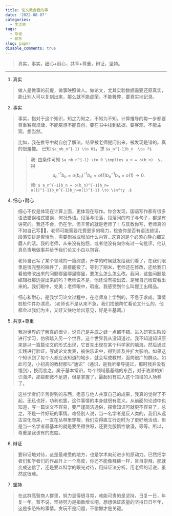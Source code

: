 ```yaml
---
title: 论文教会我的事
date: '2022-08-07'
categories:
  - 生活志
tags:
  - 杂谈
  - 祁东
slug: paper
disable_comments: true
---
```

> 真实，事实，细心+耐心，共享+尊重，辩证，坚持。
---
1. 真实

> 做人是做事的前提，做事映照做人。做论文，尤其实验数据需要还原真实，能让别人可以复刻出来，那么就不能虚荣，不能舞弊，要真实地记录。

2. 事实

> 事实，指对于这个知识，知之为知之，不知为不知。计算推导的每一步都要尊重客观规律，不能臆想不能自创，要在书中找到依据。要客观，不能主观，想当然。

> 比如，我在推导中就自创了解法，结果被老师提问出来，被发现是错的。真的很羞愧。
> 已知 `$a_nb_n^{-1} \to 0$`，求 `$a_n^{-1}b_n  \to ?$`   
> > 我: 由条件可知 `$a_nb_n^{-1} \to 0 \implies a_n = o(b_n)  $`，得
> $$ a_n^{-1}b_n = o(b_n)^{-1}b_n=o(1)b_n^{-1}b_n=o(1) \to 0.$$ 
> 师: `$ a_n^{-1}b_n = o(b_n)^{-1}b_n= o(1)^{-1}b_n^{-1}b_n=o(1)^{-1} \to \infty .$` 

4. 细心+耐心
> 细心不仅是体现在计算上面，更体现在写作。你会发现，国语写作都有很多语法错误格式错误，何况外语。段落与段落，段落间的句子与句子，都是有讲究的。我还不会，仍在学。但辛苦的就是老师了！与其教你写，老师真的不如自己写🤦‍♀️，老师可能需要花费更多的精力，检查你是否有语法错误，段落安排是否恰当，需要删减或增加什么内容...这真的是个必须心静心细又磨人的活。我的老师，从来没有抱怨，或者他没有向你有过一句批评，他认真负责地做事并给予我们论文小白以包容。

> 老师自己写了某个领域的一篇综述，开学的时候就发给我们看了，在我们眼里是很完整的稿件了，直接能投了。等到了期末，老师还在修改，还给我们看他修改出来的问题哪里哪里哪里，要怎么怎么怎么改。我问，这些问题是编辑社那边提出来的吗？老师说不是，他还没有投出去，是我自己检查看出来的。我们眼中，完美；老师眼中，瑕疵。我感受到什么叫慢工出精品。

> 细心和耐心，是我学习论文过程中，在老师身上学到的，不急于求成，事情桩桩件件办漂亮。（老师也不是从来不急，我们找他帮忙看论文什么的，他都会以我们为主，又好又快地给出意见，好是主基调。）

5. 共享+尊重

> 我对世界的了解真的很少，说自己是井底之蛙一点都不错。进入研究生阶段进行学习，仿佛踏入另一个世界，这个世界我从没知道过。我不知道知识原来是以一篇篇论文的形式出现，它首先出现在某个科学家的脑海，然后通过实践进行验证，写成论文发表，被伯乐识中，得到普及并扩大影响。如果这个知识到了每个人都应该知道的地步，就会写成教材，面向很广的群众。如此可见，小初高的教材那叫“通识”（通识，是我听秦导提过，那时我并没有悟到），换而言之，属于基本常识，每个领域最基础的东西，对于浩渺的知识海洋，那些都微不足道，但是掌握了，最起码有进入这个领域的入场券了。

> 这些学者们辛苦得到的东西，愿意与他人共享自己的成果，我真的觉得了不起。无私也好，功利也罢，这件事情的本身就很有意义。从前面的论述中也知道，写一篇论文不容易，要严谨简洁通俗，探索知识可就更不容易了，总之，不是一件好玩的事情。难怪别人说，当一名学者是反人类的，我们从远古进化而来，一直在丛林里穿梭，我们变得直立行走时为了更好地活动，但是当一名学者最基本的就是要坐得住呀，还要克服惰性散漫，等等。所以，尊重是我该有的态度。

6. 辩证

> 要辩证地对待，这是最难受的地方，也是学术向前进步的原动力。已然把学者们和学者们的作品升上一个高度，你还不能像拜佛一样，盲目崇拜，那就变成迷信了，还是要以科学的眼光对待，用辩证法分析。用老师的话说，虽然这很难。

7. 坚持

> 在这群高智商人群里，努力显得很寻常，难能可贵的是坚持，日复一日，年复一年。暂不说，坚持努力是指数增长吧，想想保证质量的坚持日日年年，这是多恐怖的事情。贪玩不是问题，不偷懒才是关键。